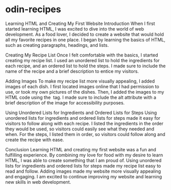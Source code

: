 # odin-recipes
Learning HTML and Creating My First Website
Introduction
When I first started learning HTML, I was excited to dive into the world of web development. As a food lover, I decided to create a website that would hold all my favorite recipes in one place. I began by learning the basics of HTML, such as creating paragraphs, headings, and lists.

Creating My Recipe List
Once I felt comfortable with the basics, I started creating my recipe list. I used an unordered list to hold the ingredients for each recipe, and an ordered list to hold the steps. I made sure to include the name of the recipe and a brief description to entice my visitors.

Adding Images
To make my recipe list more visually appealing, I added images of each dish. I first located images online that I had permission to use, or took my own pictures of the dishes. Then, I added the images to my HTML code using the <img> tag. I made sure to include the alt attribute with a brief description of the image for accessibility purposes.

Using Unordered Lists for Ingredients and Ordered Lists for Steps
Using unordered lists for ingredients and ordered lists for steps made it easy for visitors to follow along with each recipe. I listed the ingredients in the order they would be used, so visitors could easily see what they needed and when. For the steps, I listed them in order, so visitors could follow along and create the recipe with ease.

Conclusion
Learning HTML and creating my first website was a fun and fulfilling experience. By combining my love for food with my desire to learn HTML, I was able to create something that I am proud of. Using unordered lists for ingredients and ordered lists for steps made my recipe list easy to read and follow. Adding images made my website more visually appealing and engaging. I am excited to continue improving my website and learning new skills in web development.